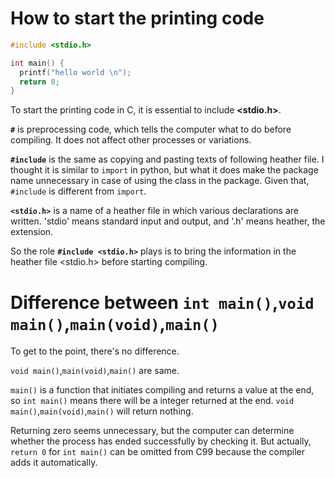 # How to start the printing code

~~~C
#include <stdio.h>

int main() {
  printf("hello world \n");
  return 0;
}
~~~

To start the printing code in C, it is essential to include **<stdio.h>**.

**```#```** is preprocessing code, which tells the computer what to do before compiling. It does not affect other processes or variations.

**```#include```** is the same as copying and pasting texts of following heather file. I thought it is similar to ```import``` in python, but what it does make the package name unnecessary in case of using the class in the package. Given that, ```#include``` is different from ```import```.

**```<stdio.h>```** is a name of a heather file in which various declarations are written. 'stdio' means standard input and output, and '.h' means heather, the extension.

So the role **```#include <stdio.h>```** plays is to bring the information in the heather file <stdio.h> before starting compiling.

# Difference between ```int main()```,```void main()```,```main(void)```,```main()```

To get to the point, there's no difference.

```void main()```,```main(void)```,```main()``` are same.

```main()``` is a function that initiates compiling and returns a value at the end, so ```int main()``` means there will be a integer returned at the end. ```void main()```,```main(void)```,```main()``` will return nothing.

Returning zero seems unnecessary, but the computer can determine whether the process has ended successfully by checking it. But actually, ```return 0``` for ```int main()``` can be omitted from C99 because the compiler adds it automatically.
